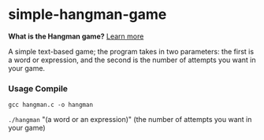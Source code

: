 # simple-hangman-game

**What is the Hangman game?** [Learn more](https://en.wikipedia.org/wiki/Hangman_(game))

A simple text-based game; the program takes in two parameters: the first is a word or expression, and the second is the number of attempts you want in your game.

### Usage Compile

```shell
gcc hangman.c -o hangman
```

`./hangman` "(a word or an expression)" (the number of attempts you want in your game)

